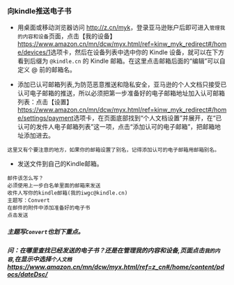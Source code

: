 ### 向kindle推送电子书

- 用桌面或移动浏览器访问 <http://z.cn/myk>，登录亚马逊账户后即可进入`管理我的内容和设备`页面，点击【我的设备】<https://www.amazon.cn/mn/dcw/myx.html/ref=kinw_myk_redirect#/home/devices/1>选项卡，然后在设备列表中选中你的 Kindle 设备，就可以在下方看到后缀为 `@kindle.cn` 的 Kindle 邮箱。在这里点击邮箱后面的“编辑”可以自定义 @ 前的邮箱名。

- 添加已认可邮箱列表,为防范恶意推送和隐私安全，亚马逊的个人文档只接受已认可电子邮箱的推送，所以必须把第一步准备好的电子邮箱地址加入认可邮箱列表：点击【设置】<https://www.amazon.cn/mn/dcw/myx.html/ref=kinw_myk_redirect#/home/settings/payment>选项卡，在页面底部找到“个人文档设置”并展开，在“已认可的发件人电子邮箱列表”这一项，点击“添加认可的电子邮箱”，把邮箱地址添加进去。

```
这里又有个要注意的地方，如果你的邮箱设置了别名，记得添加认可的电子邮箱用邮箱别名。
```

- 发送文件到自己的Kindle邮箱。

```
邮件该怎么写？
必须使用上一步白名单里面的邮箱来发送
收件人写你的kindle邮箱(我的iwgc@kindle.cn)
主题写：Convert
在邮件的附件中添加准备好的电子书
点击发送
```
##### 主题写`Convert`也划下重点。
##### 问：在哪里查找已经发送的电子书？还是在管理我的内容和设备,页面点击`我的内容`,在显示中选择`个人文档`<https://www.amazon.cn/mn/dcw/myx.html/ref=z_cn#/home/content/pdocs/dateDsc/>